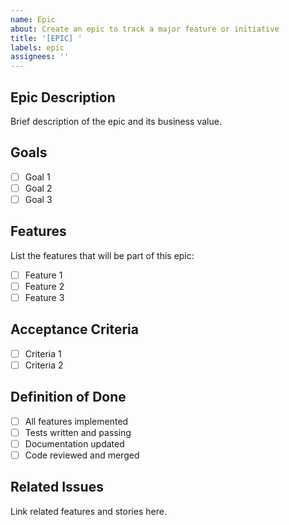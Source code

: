 ```yaml
---
name: Epic
about: Create an epic to track a major feature or initiative
title: '[EPIC] '
labels: epic
assignees: ''
---
```


## Epic Description
Brief description of the epic and its business value.

## Goals
- [ ] Goal 1
- [ ] Goal 2
- [ ] Goal 3

## Features
List the features that will be part of this epic:
- [ ] Feature 1
- [ ] Feature 2
- [ ] Feature 3

## Acceptance Criteria
- [ ] Criteria 1
- [ ] Criteria 2

## Definition of Done
- [ ] All features implemented
- [ ] Tests written and passing
- [ ] Documentation updated
- [ ] Code reviewed and merged

## Related Issues
Link related features and stories here.
